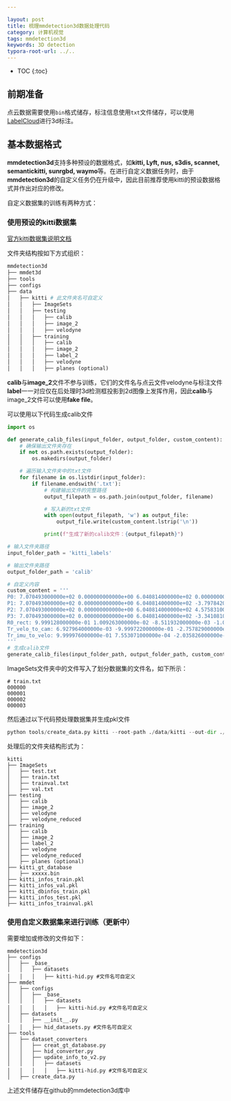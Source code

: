 ```yaml
---

layout: post
title: 梳理mmdetection3d数据处理代码
category: 计算机视觉
tags: mmdetection3d
keywords: 3D detection
typora-root-url: ../..
---
```


* TOC
{:toc}
## 前期准备

点云数据需要使用`bin`格式储存，标注信息使用`txt`文件储存，可以使用[LabelCloud](https://github.com/ch-sa/labelCloud)进行3d标注。

## 基本数据格式

**mmdetection3d**支持多种预设的数据格式，如**kitti, Lyft, nus, s3dis, scannet, semantickitti, sunrgbd, waymo**等。在进行自定义数据任务时，由于**mmdetection3d**的自定义任务仍在升级中，因此目前推荐使用kitti的预设数据格式并作出对应的修改。

自定义数据集的训练有两种方式：

### 使用预设的kitti数据集

[官方kitti数据集说明文档](https://mmdetection3d.readthedocs.io/zh-cn/latest/advanced_guides/datasets/kitti.html)

文件夹结构按如下方式组织：

```python
mmdetection3d
├── mmdet3d
├── tools
├── configs
├── data
│   ├── kitti # 此文件夹名可自定义
│   │   ├── ImageSets
│   │   ├── testing
│   │   │   ├── calib
│   │   │   ├── image_2
│   │   │   ├── velodyne
│   │   ├── training
│   │   │   ├── calib
│   │   │   ├── image_2
│   │   │   ├── label_2
│   │   │   ├── velodyne
│   │   │   ├── planes (optional)
```



**calib**与**image_2**文件不参与训练，它们的文件名与点云文件velodyne与标注文件**label**一一对应仅在后处理时3d检测框投影到2d图像上发挥作用，因此**calib**与image_2文件可以使用**fake file**。

可以使用以下代码生成calib文件

```python
import os

def generate_calib_files(input_folder, output_folder, custom_content):
    # 确保输出文件夹存在
    if not os.path.exists(output_folder):
        os.makedirs(output_folder)

    # 遍历输入文件夹中的txt文件
    for filename in os.listdir(input_folder):
        if filename.endswith('.txt'):
            # 构建输出文件的完整路径
            output_filepath = os.path.join(output_folder, filename)

            # 写入新的txt文件
            with open(output_filepath, 'w') as output_file:
                output_file.write(custom_content.lstrip('\n'))

            print(f"生成了新的calib文件：{output_filepath}")

# 输入文件夹路径
input_folder_path = 'kitti_labels'

# 输出文件夹路径
output_folder_path = 'calib'

# 自定义内容
custom_content = '''
P0: 7.070493000000e+02 0.000000000000e+00 6.040814000000e+02 0.000000000000e+00 0.000000000000e+00 7.070493000000e+02 1.805066000000e+02 0.000000000000e+00 0.000000000000e+00 0.000000000000e+00 1.000000000000e+00 0.000000000000e+00
P1: 7.070493000000e+02 0.000000000000e+00 6.040814000000e+02 -3.797842000000e+02 0.000000000000e+00 7.070493000000e+02 1.805066000000e+02 0.000000000000e+00 0.000000000000e+00 0.000000000000e+00 1.000000000000e+00 0.000000000000e+00
P2: 7.070493000000e+02 0.000000000000e+00 6.040814000000e+02 4.575831000000e+01 0.000000000000e+00 7.070493000000e+02 1.805066000000e+02 -3.454157000000e-01 0.000000000000e+00 0.000000000000e+00 1.000000000000e+00 4.981016000000e-03
P3: 7.070493000000e+02 0.000000000000e+00 6.040814000000e+02 -3.341081000000e+02 0.000000000000e+00 7.070493000000e+02 1.805066000000e+02 2.330660000000e+00 0.000000000000e+00 0.000000000000e+00 1.000000000000e+00 3.201153000000e-03
R0_rect: 9.999128000000e-01 1.009263000000e-02 -8.511932000000e-03 -1.012729000000e-02 9.999406000000e-01 -4.037671000000e-03 8.470675000000e-03 4.123522000000e-03 9.999556000000e-01
Tr_velo_to_cam: 6.927964000000e-03 -9.999722000000e-01 -2.757829000000e-03 -2.457729000000e-02 -1.162982000000e-03 2.749836000000e-03 -9.999955000000e-01 -6.127237000000e-02 9.999753000000e-01 6.931141000000e-03 -1.143899000000e-03 -3.321029000000e-01
Tr_imu_to_velo: 9.999976000000e-01 7.553071000000e-04 -2.035826000000e-03 -8.086759000000e-01 -7.854027000000e-04 9.998898000000e-01 -1.482298000000e-02 3.195559000000e-01 2.024406000000e-03 1.482454000000e-02 9.998881000000e-01 -7.997231000000e-01
'''
# 生成calib文件
generate_calib_files(input_folder_path, output_folder_path, custom_content)

```

ImageSets文件夹中的文件写入了划分数据集的文件名，如下所示：

```
# train.txt
000000
000001
000002
000003
```

然后通过以下代码预处理数据集并生成pkl文件

```python
python tools/create_data.py kitti --root-path ./data/kitti --out-dir ./data/kitti --extra-tag kitti
```

处理后的文件夹结构形式为：

```
kitti
├── ImageSets
│   ├── test.txt
│   ├── train.txt
│   ├── trainval.txt
│   ├── val.txt
├── testing
│   ├── calib
│   ├── image_2
│   ├── velodyne
│   ├── velodyne_reduced
├── training
│   ├── calib
│   ├── image_2
│   ├── label_2
│   ├── velodyne
│   ├── velodyne_reduced
│   ├── planes (optional)
├── kitti_gt_database
│   ├── xxxxx.bin
├── kitti_infos_train.pkl
├── kitti_infos_val.pkl
├── kitti_dbinfos_train.pkl
├── kitti_infos_test.pkl
├── kitti_infos_trainval.pkl
```

### 使用自定义数据集来进行训练（更新中）

需要增加或修改的文件如下：

```
mmdetection3d
├── configs
│   ├── _base_
│   │   ├── datasets
│   │   │   ├── kitti-hid.py #文件名可自定义
├── mmdet
│   ├── configs
│   │   ├── _base_
│   │   │   ├── datasets
│   │   │   │   ├── kitti-hid.py #文件名可自定义
│   ├── datasets
│   │   ├── __init__.py
│   │   ├── hid_datasets.py #文件名可自定义
├── tools
│   ├── dataset_converters
│   │   ├── creat_gt_database.py
│   │   ├── hid_converter.py
│   │   ├── update_info_to_v2.py
│   │   │   ├── datasets
│   │   │   │   ├── kitti-hid.py #文件名可自定义
│   ├── create_data.py
```

上述文件储存在github的mmdetection3d库中
